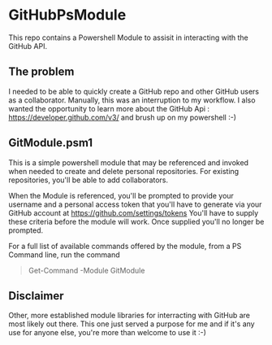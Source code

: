# GitHubPsModule #

This repo contains a Powershell Module to assisit in interacting with the GitHub API.

## The problem ##
I needed to be able to quickly create a GitHub repo and other GitHub users as a collaborator. Manually, this was an interruption to my workflow.
I also wanted the opportunity to learn more about the GitHub Api : https://developer.github.com/v3/ and brush up on my powershell :-)
	
## GitModule.psm1 ##
This is a simple powershell module that may be referenced and invoked when needed to  create and delete personal repositories. For existing repositories, you'll be able to add collaborators.
	
	
When the Module is referenced, you'll be prompted to provide your username and a personal access token that you'll have to generate via your GitHub account at https://github.com/settings/tokens
You'll have to supply these criteria before the module will work. Once supplied you'll no longer be prompted.

For a full list of available commands offered by the module, from a PS Command line, run the command
	
> Get-Command -Module GitModule

	
## Disclaimer ##
Other, more established module libraries for interracting with GitHub are most likely out there. This one just served a purpose for me and if it's any use for anyone else, you're more than welcome to use it :-)
